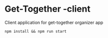 # Get-Together -client

Client application for get-together organizer app

`npm install && npm run start`
